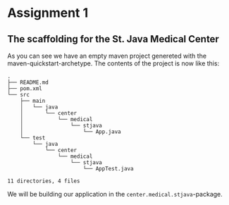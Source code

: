 # Assignment 1
## The scaffolding for the St. Java Medical Center

As you can see we have an empty maven project genereted with the maven-quickstart-archetype. The contents of the project is now like this:

    .
    ├── README.md
    ├── pom.xml
    └── src
        ├── main
        │   └── java
        │       └── center
        │           └── medical
        │               └── stjava
        │                   └── App.java
        └── test
            └── java
                └── center
                    └── medical
                        └── stjava
                            └── AppTest.java

    11 directories, 4 files

We will be building our application in the `center.medical.stjava`-package.

